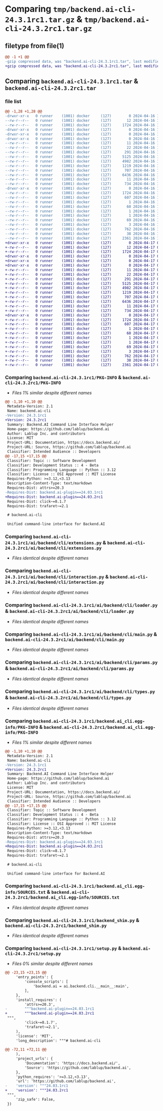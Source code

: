 # Comparing `tmp/backend.ai-cli-24.3.1rc1.tar.gz` & `tmp/backend.ai-cli-24.3.2rc1.tar.gz`

## filetype from file(1)

```diff
@@ -1 +1 @@
-gzip compressed data, was "backend.ai-cli-24.3.1rc1.tar", last modified: Tue Apr 16 17:08:33 2024, max compression
+gzip compressed data, was "backend.ai-cli-24.3.2rc1.tar", last modified: Wed Apr 17 01:17:28 2024, max compression
```

## Comparing `backend.ai-cli-24.3.1rc1.tar` & `backend.ai-cli-24.3.2rc1.tar`

### file list

```diff
@@ -1,28 +1,28 @@
-drwxr-xr-x   0 runner    (1001) docker     (127)        0 2024-04-16 17:08:33.255080 backend.ai-cli-24.3.1rc1/
--rw-r--r--   0 runner    (1001) docker     (127)       12 2024-04-16 17:08:32.000000 backend.ai-cli-24.3.1rc1/MANIFEST.in
--rw-r--r--   0 runner    (1001) docker     (127)     1724 2024-04-16 17:08:33.255080 backend.ai-cli-24.3.1rc1/PKG-INFO
-drwxr-xr-x   0 runner    (1001) docker     (127)        0 2024-04-16 17:08:33.247080 backend.ai-cli-24.3.1rc1/ai/
-drwxr-xr-x   0 runner    (1001) docker     (127)        0 2024-04-16 17:08:33.247080 backend.ai-cli-24.3.1rc1/ai/backend/
-drwxr-xr-x   0 runner    (1001) docker     (127)        0 2024-04-16 17:08:33.251080 backend.ai-cli-24.3.1rc1/ai/backend/cli/
--rw-r--r--   0 runner    (1001) docker     (127)       11 2024-04-16 17:08:32.000000 backend.ai-cli-24.3.1rc1/ai/backend/cli/VERSION
--rw-r--r--   0 runner    (1001) docker     (127)       22 2024-04-16 17:08:32.000000 backend.ai-cli-24.3.1rc1/ai/backend/cli/__init__.py
--rw-r--r--   0 runner    (1001) docker     (127)      291 2024-04-16 17:08:32.000000 backend.ai-cli-24.3.1rc1/ai/backend/cli/__main__.py
--rw-r--r--   0 runner    (1001) docker     (127)     5125 2024-04-16 17:08:32.000000 backend.ai-cli-24.3.1rc1/ai/backend/cli/extensions.py
--rw-r--r--   0 runner    (1001) docker     (127)     4982 2024-04-16 17:08:32.000000 backend.ai-cli-24.3.1rc1/ai/backend/cli/interaction.py
--rw-r--r--   0 runner    (1001) docker     (127)     1219 2024-04-16 17:08:32.000000 backend.ai-cli-24.3.1rc1/ai/backend/cli/loader.py
--rw-r--r--   0 runner    (1001) docker     (127)      707 2024-04-16 17:08:32.000000 backend.ai-cli-24.3.1rc1/ai/backend/cli/main.py
--rw-r--r--   0 runner    (1001) docker     (127)     6436 2024-04-16 17:08:32.000000 backend.ai-cli-24.3.1rc1/ai/backend/cli/params.py
--rw-r--r--   0 runner    (1001) docker     (127)       11 2024-04-16 17:08:32.000000 backend.ai-cli-24.3.1rc1/ai/backend/cli/py.typed
--rw-r--r--   0 runner    (1001) docker     (127)      734 2024-04-16 17:08:32.000000 backend.ai-cli-24.3.1rc1/ai/backend/cli/types.py
-drwxr-xr-x   0 runner    (1001) docker     (127)        0 2024-04-16 17:08:33.255080 backend.ai-cli-24.3.1rc1/backend.ai_cli.egg-info/
--rw-r--r--   0 runner    (1001) docker     (127)     1724 2024-04-16 17:08:33.000000 backend.ai-cli-24.3.1rc1/backend.ai_cli.egg-info/PKG-INFO
--rw-r--r--   0 runner    (1001) docker     (127)      607 2024-04-16 17:08:33.000000 backend.ai-cli-24.3.1rc1/backend.ai_cli.egg-info/SOURCES.txt
--rw-r--r--   0 runner    (1001) docker     (127)        1 2024-04-16 17:08:33.000000 backend.ai-cli-24.3.1rc1/backend.ai_cli.egg-info/dependency_links.txt
--rw-r--r--   0 runner    (1001) docker     (127)       60 2024-04-16 17:08:33.000000 backend.ai-cli-24.3.1rc1/backend.ai_cli.egg-info/entry_points.txt
--rw-r--r--   0 runner    (1001) docker     (127)        1 2024-04-16 17:08:33.000000 backend.ai-cli-24.3.1rc1/backend.ai_cli.egg-info/namespace_packages.txt
--rw-r--r--   0 runner    (1001) docker     (127)        1 2024-04-16 17:08:33.000000 backend.ai-cli-24.3.1rc1/backend.ai_cli.egg-info/not-zip-safe
--rw-r--r--   0 runner    (1001) docker     (127)       69 2024-04-16 17:08:33.000000 backend.ai-cli-24.3.1rc1/backend.ai_cli.egg-info/requires.txt
--rw-r--r--   0 runner    (1001) docker     (127)        3 2024-04-16 17:08:33.000000 backend.ai-cli-24.3.1rc1/backend.ai_cli.egg-info/top_level.txt
--rw-r--r--   0 runner    (1001) docker     (127)      762 2024-04-16 17:08:32.000000 backend.ai-cli-24.3.1rc1/backend_shim.py
--rw-r--r--   0 runner    (1001) docker     (127)       38 2024-04-16 17:08:33.255080 backend.ai-cli-24.3.1rc1/setup.cfg
--rw-r--r--   0 runner    (1001) docker     (127)     2361 2024-04-16 17:08:32.000000 backend.ai-cli-24.3.1rc1/setup.py
+drwxr-xr-x   0 runner    (1001) docker     (127)        0 2024-04-17 01:17:28.276296 backend.ai-cli-24.3.2rc1/
+-rw-r--r--   0 runner    (1001) docker     (127)       12 2024-04-17 01:17:27.000000 backend.ai-cli-24.3.2rc1/MANIFEST.in
+-rw-r--r--   0 runner    (1001) docker     (127)     1724 2024-04-17 01:17:28.276296 backend.ai-cli-24.3.2rc1/PKG-INFO
+drwxr-xr-x   0 runner    (1001) docker     (127)        0 2024-04-17 01:17:28.268297 backend.ai-cli-24.3.2rc1/ai/
+drwxr-xr-x   0 runner    (1001) docker     (127)        0 2024-04-17 01:17:28.268297 backend.ai-cli-24.3.2rc1/ai/backend/
+drwxr-xr-x   0 runner    (1001) docker     (127)        0 2024-04-17 01:17:28.272297 backend.ai-cli-24.3.2rc1/ai/backend/cli/
+-rw-r--r--   0 runner    (1001) docker     (127)       11 2024-04-17 01:17:27.000000 backend.ai-cli-24.3.2rc1/ai/backend/cli/VERSION
+-rw-r--r--   0 runner    (1001) docker     (127)       22 2024-04-17 01:17:27.000000 backend.ai-cli-24.3.2rc1/ai/backend/cli/__init__.py
+-rw-r--r--   0 runner    (1001) docker     (127)      291 2024-04-17 01:17:27.000000 backend.ai-cli-24.3.2rc1/ai/backend/cli/__main__.py
+-rw-r--r--   0 runner    (1001) docker     (127)     5125 2024-04-17 01:17:27.000000 backend.ai-cli-24.3.2rc1/ai/backend/cli/extensions.py
+-rw-r--r--   0 runner    (1001) docker     (127)     4982 2024-04-17 01:17:27.000000 backend.ai-cli-24.3.2rc1/ai/backend/cli/interaction.py
+-rw-r--r--   0 runner    (1001) docker     (127)     1219 2024-04-17 01:17:27.000000 backend.ai-cli-24.3.2rc1/ai/backend/cli/loader.py
+-rw-r--r--   0 runner    (1001) docker     (127)      707 2024-04-17 01:17:27.000000 backend.ai-cli-24.3.2rc1/ai/backend/cli/main.py
+-rw-r--r--   0 runner    (1001) docker     (127)     6436 2024-04-17 01:17:27.000000 backend.ai-cli-24.3.2rc1/ai/backend/cli/params.py
+-rw-r--r--   0 runner    (1001) docker     (127)       11 2024-04-17 01:17:27.000000 backend.ai-cli-24.3.2rc1/ai/backend/cli/py.typed
+-rw-r--r--   0 runner    (1001) docker     (127)      734 2024-04-17 01:17:27.000000 backend.ai-cli-24.3.2rc1/ai/backend/cli/types.py
+drwxr-xr-x   0 runner    (1001) docker     (127)        0 2024-04-17 01:17:28.276296 backend.ai-cli-24.3.2rc1/backend.ai_cli.egg-info/
+-rw-r--r--   0 runner    (1001) docker     (127)     1724 2024-04-17 01:17:28.000000 backend.ai-cli-24.3.2rc1/backend.ai_cli.egg-info/PKG-INFO
+-rw-r--r--   0 runner    (1001) docker     (127)      607 2024-04-17 01:17:28.000000 backend.ai-cli-24.3.2rc1/backend.ai_cli.egg-info/SOURCES.txt
+-rw-r--r--   0 runner    (1001) docker     (127)        1 2024-04-17 01:17:28.000000 backend.ai-cli-24.3.2rc1/backend.ai_cli.egg-info/dependency_links.txt
+-rw-r--r--   0 runner    (1001) docker     (127)       60 2024-04-17 01:17:28.000000 backend.ai-cli-24.3.2rc1/backend.ai_cli.egg-info/entry_points.txt
+-rw-r--r--   0 runner    (1001) docker     (127)        1 2024-04-17 01:17:28.000000 backend.ai-cli-24.3.2rc1/backend.ai_cli.egg-info/namespace_packages.txt
+-rw-r--r--   0 runner    (1001) docker     (127)        1 2024-04-17 01:17:28.000000 backend.ai-cli-24.3.2rc1/backend.ai_cli.egg-info/not-zip-safe
+-rw-r--r--   0 runner    (1001) docker     (127)       69 2024-04-17 01:17:28.000000 backend.ai-cli-24.3.2rc1/backend.ai_cli.egg-info/requires.txt
+-rw-r--r--   0 runner    (1001) docker     (127)        3 2024-04-17 01:17:28.000000 backend.ai-cli-24.3.2rc1/backend.ai_cli.egg-info/top_level.txt
+-rw-r--r--   0 runner    (1001) docker     (127)      762 2024-04-17 01:17:27.000000 backend.ai-cli-24.3.2rc1/backend_shim.py
+-rw-r--r--   0 runner    (1001) docker     (127)       38 2024-04-17 01:17:28.276296 backend.ai-cli-24.3.2rc1/setup.cfg
+-rw-r--r--   0 runner    (1001) docker     (127)     2361 2024-04-17 01:17:27.000000 backend.ai-cli-24.3.2rc1/setup.py
```

### Comparing `backend.ai-cli-24.3.1rc1/PKG-INFO` & `backend.ai-cli-24.3.2rc1/PKG-INFO`

 * *Files 1% similar despite different names*

```diff
@@ -1,10 +1,10 @@
 Metadata-Version: 2.1
 Name: backend.ai-cli
-Version: 24.3.1rc1
+Version: 24.3.2rc1
 Summary: Backend.AI Command Line Interface Helper
 Home-page: https://github.com/lablup/backend.ai
 Author: Lablup Inc. and contributors
 License: MIT
 Project-URL: Documentation, https://docs.backend.ai/
 Project-URL: Source, https://github.com/lablup/backend.ai
 Classifier: Intended Audience :: Developers
@@ -17,15 +17,15 @@
 Classifier: Topic :: Software Development
 Classifier: Development Status :: 4 - Beta
 Classifier: Programming Language :: Python :: 3.12
 Classifier: License :: OSI Approved :: MIT License
 Requires-Python: >=3.12,<3.13
 Description-Content-Type: text/markdown
 Requires-Dist: attrs>=20.3
-Requires-Dist: backend.ai-plugin==24.03.1rc1
+Requires-Dist: backend.ai-plugin==24.03.2rc1
 Requires-Dist: click~=8.1.7
 Requires-Dist: trafaret~=2.1
 
 # backend.ai-cli
 
 Unified command-line interface for Backend.AI
```

### Comparing `backend.ai-cli-24.3.1rc1/ai/backend/cli/extensions.py` & `backend.ai-cli-24.3.2rc1/ai/backend/cli/extensions.py`

 * *Files identical despite different names*

### Comparing `backend.ai-cli-24.3.1rc1/ai/backend/cli/interaction.py` & `backend.ai-cli-24.3.2rc1/ai/backend/cli/interaction.py`

 * *Files identical despite different names*

### Comparing `backend.ai-cli-24.3.1rc1/ai/backend/cli/loader.py` & `backend.ai-cli-24.3.2rc1/ai/backend/cli/loader.py`

 * *Files identical despite different names*

### Comparing `backend.ai-cli-24.3.1rc1/ai/backend/cli/main.py` & `backend.ai-cli-24.3.2rc1/ai/backend/cli/main.py`

 * *Files identical despite different names*

### Comparing `backend.ai-cli-24.3.1rc1/ai/backend/cli/params.py` & `backend.ai-cli-24.3.2rc1/ai/backend/cli/params.py`

 * *Files identical despite different names*

### Comparing `backend.ai-cli-24.3.1rc1/ai/backend/cli/types.py` & `backend.ai-cli-24.3.2rc1/ai/backend/cli/types.py`

 * *Files identical despite different names*

### Comparing `backend.ai-cli-24.3.1rc1/backend.ai_cli.egg-info/PKG-INFO` & `backend.ai-cli-24.3.2rc1/backend.ai_cli.egg-info/PKG-INFO`

 * *Files 1% similar despite different names*

```diff
@@ -1,10 +1,10 @@
 Metadata-Version: 2.1
 Name: backend.ai-cli
-Version: 24.3.1rc1
+Version: 24.3.2rc1
 Summary: Backend.AI Command Line Interface Helper
 Home-page: https://github.com/lablup/backend.ai
 Author: Lablup Inc. and contributors
 License: MIT
 Project-URL: Documentation, https://docs.backend.ai/
 Project-URL: Source, https://github.com/lablup/backend.ai
 Classifier: Intended Audience :: Developers
@@ -17,15 +17,15 @@
 Classifier: Topic :: Software Development
 Classifier: Development Status :: 4 - Beta
 Classifier: Programming Language :: Python :: 3.12
 Classifier: License :: OSI Approved :: MIT License
 Requires-Python: >=3.12,<3.13
 Description-Content-Type: text/markdown
 Requires-Dist: attrs>=20.3
-Requires-Dist: backend.ai-plugin==24.03.1rc1
+Requires-Dist: backend.ai-plugin==24.03.2rc1
 Requires-Dist: click~=8.1.7
 Requires-Dist: trafaret~=2.1
 
 # backend.ai-cli
 
 Unified command-line interface for Backend.AI
```

### Comparing `backend.ai-cli-24.3.1rc1/backend.ai_cli.egg-info/SOURCES.txt` & `backend.ai-cli-24.3.2rc1/backend.ai_cli.egg-info/SOURCES.txt`

 * *Files identical despite different names*

### Comparing `backend.ai-cli-24.3.1rc1/backend_shim.py` & `backend.ai-cli-24.3.2rc1/backend_shim.py`

 * *Files identical despite different names*

### Comparing `backend.ai-cli-24.3.1rc1/setup.py` & `backend.ai-cli-24.3.2rc1/setup.py`

 * *Files 0% similar despite different names*

```diff
@@ -23,15 +23,15 @@
     'entry_points': {
         'console_scripts': [
             'backend.ai = ai.backend.cli.__main__:main',
         ],
     },
     'install_requires': (
         'attrs>=20.3',
-        """backend.ai-plugin==24.03.1rc1
+        """backend.ai-plugin==24.03.2rc1
 """,
         'click~=8.1.7',
         'trafaret~=2.1',
     ),
     'license': 'MIT',
     'long_description': """# backend.ai-cli
 
@@ -72,11 +72,11 @@
     ),
     'project_urls': {
         'Documentation': 'https://docs.backend.ai/',
         'Source': 'https://github.com/lablup/backend.ai',
     },
     'python_requires': '>=3.12,<3.13',
     'url': 'https://github.com/lablup/backend.ai',
-    'version': """24.03.1rc1
+    'version': """24.03.2rc1
 """,
     'zip_safe': False,
 })
```

